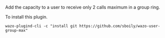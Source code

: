 Add the capacity to a user to receive only 2 calls maximum in a group ring.

To install this plugin.

    wazo-plugind-cli -c "install git https://github.com/sboily/wazo-user-group-max"
